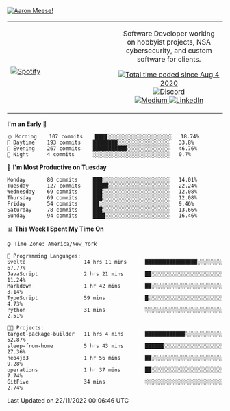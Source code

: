 [![Aaron Meese!](https://user-images.githubusercontent.com/17814535/88975338-a2aabf00-d27f-11ea-963f-8a19608716b4.png)](https://github.com/ajmeese7/readme-ascii "README ASCII")

<!-- Modified from project here: https://github.com/novatorem/novatorem -->
<table width="100%">
  <tr>
  <td width="50%">

&nbsp; <br> [![Spotify](https://ajmeese7.vercel.app/api/spotify)](https://open.spotify.com/user/ajmeese)

  </td>
  <td width="50%">
    <p align="center">
    Software Developer working on hobbyist projects, NSA cybersecurity, and custom software for clients.
    </p>
    <p align="center">
      <a href="https://wakatime.com/@f726891d-3b02-46cd-9b60-e8c59f9e2b14">
        <img src="https://wakatime.com/badge/user/f726891d-3b02-46cd-9b60-e8c59f9e2b14.svg" alt="Total time coded since Aug 4 2020" title="WakaTime" />
      </a>
      <a href="http://link.aaronmeese.com/discord">
        <img src="https://img.shields.io/badge/discord-ajmeese7%234835-369?style=flat-square&logo=discord&logoColor=white&color=purple" alt="Discord" title="Discord">
      </a>
      <br />
      <a href="https://link.aaronmeese.com/medium">
        <img src="https://img.shields.io/badge/medium-ajmeese7-1DB954?style=flat-square&logo=medium&logoColor=white" alt="Medium" title="Medium">
      </a>
      <a href="https://link.aaronmeese.com/linkedin">
        <img src="https://img.shields.io/badge/linkedIn-aaronmeese-1DB954?style=flat-square&logo=linkedin&logoColor=white&color=blue" alt="LinkedIn" title="LinkedIn">
      </a>
    </p>
  </td>

</table>

[//]: <> (The `&nbsp;` is to have Aphelion take up more space)

<!--START_SECTION:waka-->
**I'm an Early 🐤** 

```text
🌞 Morning    107 commits    ████░░░░░░░░░░░░░░░░░░░░░   18.74% 
🌆 Daytime    193 commits    ████████░░░░░░░░░░░░░░░░░   33.8% 
🌃 Evening    267 commits    ███████████░░░░░░░░░░░░░░   46.76% 
🌙 Night      4 commits      ░░░░░░░░░░░░░░░░░░░░░░░░░   0.7%

```
📅 **I'm Most Productive on Tuesday** 

```text
Monday       80 commits     ███░░░░░░░░░░░░░░░░░░░░░░   14.01% 
Tuesday      127 commits    █████░░░░░░░░░░░░░░░░░░░░   22.24% 
Wednesday    69 commits     ███░░░░░░░░░░░░░░░░░░░░░░   12.08% 
Thursday     69 commits     ███░░░░░░░░░░░░░░░░░░░░░░   12.08% 
Friday       54 commits     ██░░░░░░░░░░░░░░░░░░░░░░░   9.46% 
Saturday     78 commits     ███░░░░░░░░░░░░░░░░░░░░░░   13.66% 
Sunday       94 commits     ████░░░░░░░░░░░░░░░░░░░░░   16.46%

```


📊 **This Week I Spent My Time On** 

```text
⌚︎ Time Zone: America/New_York

💬 Programming Languages: 
Svelte                   14 hrs 11 mins      █████████████████░░░░░░░░   67.77% 
JavaScript               2 hrs 21 mins       ██░░░░░░░░░░░░░░░░░░░░░░░   11.24% 
Markdown                 1 hr 42 mins        ██░░░░░░░░░░░░░░░░░░░░░░░   8.14% 
TypeScript               59 mins             █░░░░░░░░░░░░░░░░░░░░░░░░   4.73% 
Python                   31 mins             ░░░░░░░░░░░░░░░░░░░░░░░░░   2.51%

🐱‍💻 Projects: 
target-package-builder   11 hrs 4 mins       █████████████░░░░░░░░░░░░   52.87% 
sleep-from-home          5 hrs 43 mins       ██████░░░░░░░░░░░░░░░░░░░   27.36% 
neo4jd3                  1 hr 56 mins        ██░░░░░░░░░░░░░░░░░░░░░░░   9.28% 
operations               1 hr 37 mins        ██░░░░░░░░░░░░░░░░░░░░░░░   7.74% 
GitFive                  34 mins             ░░░░░░░░░░░░░░░░░░░░░░░░░   2.74%

```


 Last Updated on 22/11/2022 00:06:46 UTC
<!--END_SECTION:waka-->

